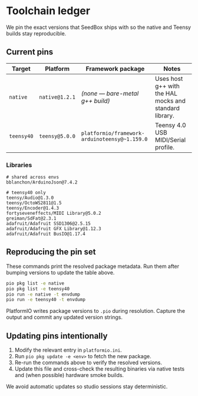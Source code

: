 # Toolchain ledger

We pin the exact versions that SeedBox ships with so the native and Teensy
builds stay reproducible.

## Current pins

| Target | Platform | Framework package | Notes |
| ------ | -------- | ----------------- | ----- |
| `native` | `native@1.2.1` | _(none — bare-metal g++ build)_ | Uses host g++ with the HAL mocks and standard library. |
| `teensy40` | `teensy@5.0.0` | `platformio/framework-arduinoteensy@~1.159.0` | Teensy 4.0 USB MIDI/Serial profile. |

### Libraries

```
# shared across envs
bblanchon/ArduinoJson@7.4.2

# teensy40 only
teensy/Audio@1.3.0
teensy/OctoWS2811@1.5
teensy/Encoder@1.4.3
fortyseveneffects/MIDI Library@5.0.2
greiman/SdFat@2.3.1
adafruit/Adafruit SSD1306@2.5.15
adafruit/Adafruit GFX Library@1.12.3
adafruit/Adafruit BusIO@1.17.4
```

## Reproducing the pin set

These commands print the resolved package metadata. Run them after bumping
versions to update the table above.

```bash
pio pkg list -e native
pio pkg list -e teensy40
pio run -e native -t envdump
pio run -e teensy40 -t envdump
```

PlatformIO writes package versions to `.pio` during resolution. Capture the
output and commit any updated version strings.

## Updating pins intentionally

1. Modify the relevant entry in `platformio.ini`.
2. Run `pio pkg update -e <env>` to fetch the new package.
3. Re-run the commands above to verify the resolved versions.
4. Update this file and cross-check the resulting binaries via native tests and
   (when possible) hardware smoke builds.

We avoid automatic updates so studio sessions stay deterministic.
